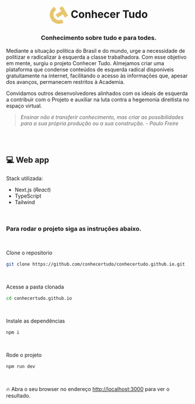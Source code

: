 # <p align=center > <img align=center src='./.github/assets/ct-icon.png'></img> Conhecer Tudo </p>

### <p align=center > Conhecimento sobre tudo e para todes.

Mediante a situação política do Brasil e do mundo, urge a necessidade de politizar e radicalizar à esquerda a classe trabalhadora. Com esse objetivo em mente, surgiu o projeto Conhecer Tudo. Almejamos criar uma plataforma que condense conteúdos de esquerda radical disponíveis gratuitamente na internet, facilitando o acesso às informações que, apesar dos avanços, permanecem restritos à Academia.

Convidamos outros desenvolvedores alinhados com os ideais de esquerda a contribuir com o Projeto e auxiliar na luta contra a hegemonia direitista no espaço virtual.

> _Ensinar não é transferir conhecimento, mas criar as possibilidades para a sua própria produção ou a sua construção. - Paulo Freire_

<br />
<br />

## <p align=left > 💻 Web app

Stack utilizada:

- Next.js (_React_)
- TypeScript
- Tailwind

<br />

### <p align=left > Para rodar o projeto siga as instruções abaixo.

<br />

Clone o repositorio

```bash
git clone https://github.com/conhecertudo/conhecertudo.github.io.git
```

<br />

Acesse a pasta clonada

```bash
cd conhecertudo.github.io
```

<br />

Instale as dependências

```bash
npm i
```

<br />

Rode o projeto

```bash
npm run dev
```

<br />

🔥 Abra o seu browser no endereço [http://localhost:3000](http://localhost:3000) para ver o resultado.
